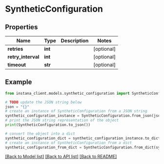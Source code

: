 # SyntheticConfiguration


## Properties

Name | Type | Description | Notes
------------ | ------------- | ------------- | -------------
**retries** | **int** |  | [optional] 
**retry_interval** | **int** |  | [optional] 
**timeout** | **str** |  | [optional] 

## Example

```python
from instana_client.models.synthetic_configuration import SyntheticConfiguration

# TODO update the JSON string below
json = "{}"
# create an instance of SyntheticConfiguration from a JSON string
synthetic_configuration_instance = SyntheticConfiguration.from_json(json)
# print the JSON string representation of the object
print(SyntheticConfiguration.to_json())

# convert the object into a dict
synthetic_configuration_dict = synthetic_configuration_instance.to_dict()
# create an instance of SyntheticConfiguration from a dict
synthetic_configuration_from_dict = SyntheticConfiguration.from_dict(synthetic_configuration_dict)
```
[[Back to Model list]](../README.md#documentation-for-models) [[Back to API list]](../README.md#documentation-for-api-endpoints) [[Back to README]](../README.md)


